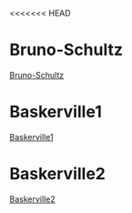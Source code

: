 <<<<<<< HEAD
# Bruno-Schultz

[Bruno-Schultz](https://emckay03.github.io/My-Filing-Cabinet/bruno-schultz.html) 

# Baskerville1

[Baskerville1](https://emckay03.github.io/My-Filing-Cabinet/baskerville1.html)

# Baskerville2

[Baskerville2](https://emckay03.github.io/My-Filing-Cabinet/baskerville2.html)


